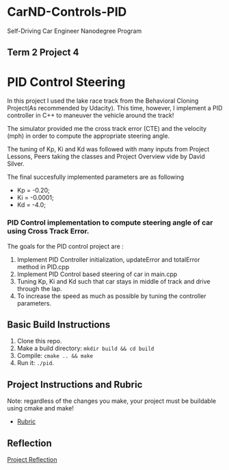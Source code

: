 # CarND-Controls-PID
Self-Driving Car Engineer Nanodegree Program

## Term 2 Project 4
# PID Control Steering 

In this project I used the lake race track from the Behavioral Cloning Project(As recommended by Udacity). 
This time, however, I implement a PID controller in C++ to maneuver the vehicle around the track!

The simulator provided me the cross track error (CTE) and the velocity (mph) in order to compute the appropriate steering angle.

The tuning of Kp, Ki and Kd was followed with many inputs from Project Lessons, Peers taking the classes and Project Overview vide by David Silver.

The final succesfully implemented parameters are as following 

* Kp = -0.20;
* Ki = -0.0001;
* Kd = -4.0;

### PID Control implementation to compute steering angle of car using Cross Track Error.

The goals for the PID control project are :

1. Implement PID Controller initialization, updateError and totalError method in PID.cpp
2. Implement PID Control based steering of car in main.cpp
3. Tuning Kp, Ki and Kd such that car stays in middle of track and drive through the lap.
4. To increase the speed as much as possible by tuning the controller parameters.

## Basic Build Instructions

1. Clone this repo.
2. Make a build directory: `mkdir build && cd build`
3. Compile: `cmake .. && make`
4. Run it: `./pid`. 

## Project Instructions and Rubric

Note: regardless of the changes you make, your project must be buildable using
cmake and make!

* [Rubric](https://review.udacity.com/#!/rubrics/824/view)

## Reflection

[Project Reflection](./ProjectReflection.md)
